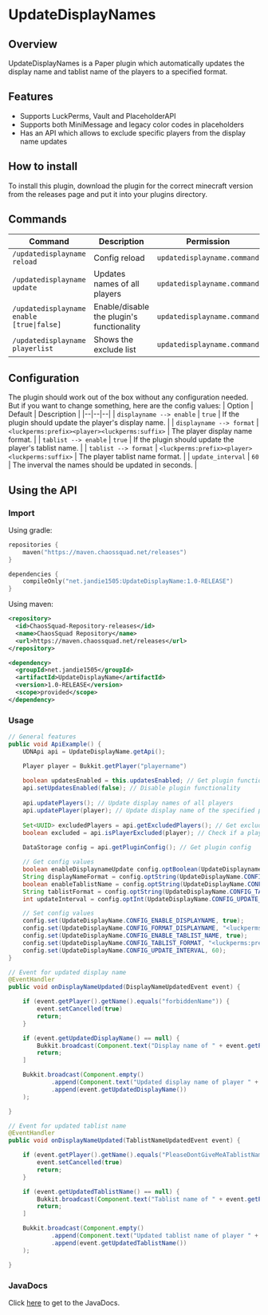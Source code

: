 # UpdateDisplayNames
## Overview
UpdateDisplayNames is a Paper plugin which automatically updates the display name and tablist name of the players to a specified format.
## Features
- Supports LuckPerms, Vault and PlaceholderAPI
- Supports both MiniMessage and legacy color codes in placeholders
- Has an API which allows to exclude specific players from the display name updates
## How to install
To install this plugin, download the plugin for the correct minecraft version from the releases page and put it into your plugins directory.
## Commands
| Command | Description | Permission |
|--|--|--|
| `/updatedisplayname reload` | Config reload | `updatedisplayname.command` |
| `/updatedisplayname update` | Updates names of all players | `updatedisplayname.command` |
| `/updatedisplayname enable [true\|false]` | Enable/disable the plugin's functionality | `updatedisplayname.command` |
| `/updatedisplayname playerlist` | Shows the exclude list | `updatedisplayname.command` |
## Configuration
The plugin should work out of the box without any configuration needed.  
But if you want to change something, here are the config values:
| Option | Default | Description |
|--|--|--|
| `displayname --> enable` | `true` | If the plugin should update the player's display name. |
| `displayname --> format` | `<luckperms:prefix><player><luckperms:suffix>` | The player display name format. |
| `tablist --> enable` | `true` | If the plugin should update the player's tablist name. |
| `tablist --> format` | `<luckperms:prefix><player><luckperms:suffix>` | The player tablist name format. |
| `update_interval` | `60` | The inverval the names should be updated in seconds. |
## Using the API
### Import
Using gradle:
```kotlin
repositories {
    maven("https://maven.chaossquad.net/releases")
}

dependencies {
    compileOnly("net.jandie1505:UpdateDisplayName:1.0-RELEASE")
}
```

Using maven:
```xml
<repository>
  <id>ChaosSquad-Repository-releases</id>
  <name>ChaosSquad Repository</name>
  <url>https://maven.chaossquad.net/releases</url>
</repository>
```
```xml
<dependency>
  <groupId>net.jandie1505</groupId>
  <artifactId>UpdateDisplayName</artifactId>
  <version>1.0-RELEASE</version>
  <scope>provided</scope>
</dependency>
```

### Usage
```java
// General features
public void ApiExample() {
    UDNApi api = UpdateDisplayName.getApi();

    Player player = Bukkit.getPlayer("playername")
        
    boolean updatesEnabled = this.updatesEnabled; // Get plugin functionality status
    api.setUpdatesEnabled(false); // Disable plugin functionality
        
    api.updatePlayers(); // Update display names of all players
    api.updatePlayer(player); // Update display name of the specified player
        
    Set<UUID> excludedPlayers = api.getExcludedPlayers(); // Get excluded players
    boolean excluded = api.isPlayerExcluded(player); // Check if a player is excluded
        
    DataStorage config = api.getPluginConfig(); // Get plugin config

    // Get config values
    boolean enableDisplaynameUpdate config.optBoolean(UpdateDisplayname.CONFIG_ENABLE_DISPLAYNAME, false);
    String displayNameFormat = config.optString(UpdateDisplayName.CONFIG_FORMAT_DISPLAYNAME, null);
    boolean enableTablistName = config.optString(UpdateDisplayName.CONFIG_ENABLE_TABLIST_NAME, false);
    String tablistFormat = config.optString(UpdateDisplayName.CONFIG_TABLIST_FORMAT, null);
    int updateInterval = config.optInt(UpdateDisplayName.CONFIG_UPDATE_INTERVAL, 60);

    // Set config values
    config.set(UpdateDisplayName.CONFIG_ENABLE_DISPLAYNAME, true);
    config.set(UpdateDisplayName.CONFIG_FORMAT_DISPLAYNAME, "<luckperms:prefix><player><luckperms:suffix>");
    config.set(UpdateDisplayName.CONFIG_ENABLE_TABLIST_NAME, true);
    config.set(UpdateDisplayName.CONFIG_TABLIST_FORMAT, "<luckperms:prefix><player><luckperms:suffix>");
    config.set(UpdateDisplayName.CONFIG_UPDATE_INTERVAL, 60);
}

// Event for updated display name
@EventHandler
public void onDisplayNameUpdated(DisplayNameUpdatedEvent event) {

    if (event.getPlayer().getName().equals("forbiddenName")) {
        event.setCancelled(true)
        return;
    }

    if (event.getUpdatedDisplayName() == null) {
        Bukkit.broadcast(Component.text("Display name of " + event.getPlayer().getName() + " has been reset"))
        return;
    ]

    Bukkit.broadcast(Component.empty()
            .append(Component.text("Updated display name of player " + event.getPlayer().getName() + ": "))
            .append(event.getUpdatedDisplayName())
    );

}

// Event for updated tablist name
@EventHandler
public void onDisplayNameUpdated(TablistNameUpdatedEvent event) {

    if (event.getPlayer().getName().equals("PleaseDontGiveMeATablistName")) {
        event.setCancelled(true)
        return;
    }

    if (event.getUpdatedTablistName() == null) {
        Bukkit.broadcast(Component.text("Tablist name of " + event.getPlayer().getName() + " has been reset"))
        return;
    ]

    Bukkit.broadcast(Component.empty()
            .append(Component.text("Updated tablist name of player " + event.getPlayer().getName() + ": "))
            .append(event.getUpdatedTablistName())
    );

}
```

### JavaDocs
Click [here](https://jandie1505.github.io/UpdateDisplayName/) to get to the JavaDocs.
